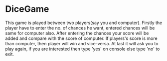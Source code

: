 # DiceGame
This game is played between two players(say you and computer). Firstly the player have to enter the no. of chances he want, entered chances will be same for computer also. After entering the chances your score will be added and compare with the score of computer. If players's score is more than computer, then player will win and vice-versa. At last it will ask you to play again, if you are interested then type 'yes' on console else type 'no' to exit.
